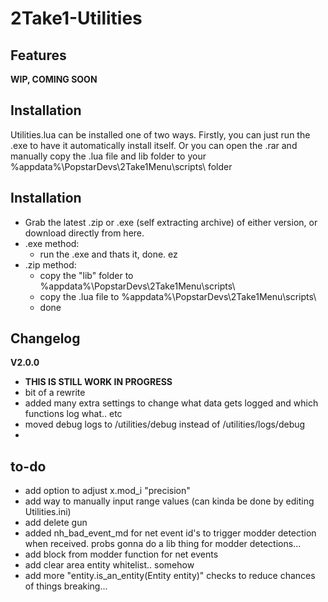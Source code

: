 # 2Take1-Utilities

## Features
**WIP, COMING SOON**

## Installation

Utilities.lua can be installed one of two ways.
Firstly, you can just run the .exe to have it automatically install itself.
Or you can open the .rar and manually copy the .lua file and lib folder to your %appdata%\PopstarDevs\2Take1Menu\scripts\ folder

## Installation
- Grab the latest .zip or .exe (self extracting archive) of either version, or download directly from here.
- .exe method: 
    - run the .exe and thats it, done. ez
- .zip method:
    - copy the "lib" folder to %appdata%\PopstarDevs\2Take1Menu\scripts\
    - copy the .lua file to %appdata%\PopstarDevs\2Take1Menu\scripts\
    - done

## Changelog
**V2.0.0**
- **THIS IS STILL WORK IN PROGRESS**
- bit of a rewrite
- added many extra settings to change what data gets logged and which functions log what.. etc
- moved debug logs to /utilities/debug instead of /utilities/logs/debug
- 

## to-do
- add option to adjust x.mod_i "precision"
- add way to manually input range values (can kinda be done by editing Utilities.ini)
- add delete gun
- added nh_bad_event_md for net event id's to trigger modder detection when received. probs gonna do a lib thing for modder detections...
- add block from modder function for net events
- add clear area entity whitelist.. somehow
- add more "entity.is_an_entity(Entity entity)" checks to reduce chances of things breaking... 
